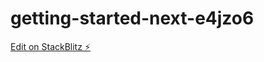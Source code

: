 # getting-started-next-e4jzo6

[Edit on StackBlitz ⚡️](https://stackblitz.com/edit/getting-started-next-e4jzo6)